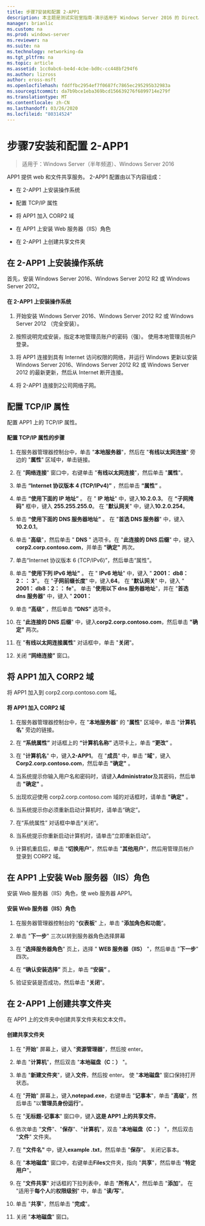 ```yaml
---
title: 步骤7安装和配置 2-APP1
description: 本主题是测试实验室指南-演示适用于 Windows Server 2016 的 DirectAccess 多站点部署的一部分
manager: brianlic
ms.custom: na
ms.prod: windows-server
ms.reviewer: na
ms.suite: na
ms.technology: networking-da
ms.tgt_pltfrm: na
ms.topic: article
ms.assetid: 1cc0abc6-be4d-4cbe-bd0c-cc448bf294f6
ms.author: lizross
author: eross-msft
ms.openlocfilehash: fddffbc2954ef7f0687fc7865ec295295b32983a
ms.sourcegitcommit: da7b9bce1eba369bcd156639276f6899714e279f
ms.translationtype: MT
ms.contentlocale: zh-CN
ms.lasthandoff: 03/26/2020
ms.locfileid: "80314524"
---
```

# <a name="step-7-install-and-configure-2-app1"></a>步骤7安装和配置 2-APP1

>适用于：Windows Server（半年频道）、Windows Server 2016

APP1 提供 web 和文件共享服务。 2-APP1 配置由以下内容组成：  
  
- 在 2-APP1 上安装操作系统  
  
- 配置 TCP/IP 属性  
  
- 将 APP1 加入 CORP2 域  
  
- 在 APP1 上安装 Web 服务器（IIS）角色  
  
- 在 2-APP1 上创建共享文件夹 
  
## <a name="install-the-operating-system-on-2-app1"></a><a name="bkmk_InstallOS"></a>在 2-APP1 上安装操作系统  
首先，安装 Windows Server 2016、Windows Server 2012 R2 或 Windows Server 2012。  
  
#### <a name="to-install-the-operating-system-on-2-app1"></a>在 2-APP1 上安装操作系统  
  
1.  开始安装 Windows Server 2016、Windows Server 2012 R2 或 Windows Server 2012 （完全安装）。  
  
2.  按照说明完成安装，指定本地管理员账户的密码（强）。 使用本地管理员帐户登录。  
  
3.  将 APP1 连接到具有 Internet 访问权限的网络，并运行 Windows 更新以安装 Windows Server 2016、Windows Server 2012 R2 或 Windows Server 2012 的最新更新，然后从 Internet 断开连接。  
  
4.  将 2-APP1 连接到2公司网络子网。  
  
## <a name="configure-tcpip-properties"></a><a name="bkmk_TCP"></a>配置 TCP/IP 属性  
配置 APP1 上的 TCP/IP 属性。  
  
#### <a name="to-configure-tcpip-properties"></a>配置 TCP/IP 属性的步骤  
  
1.  在服务器管理器控制台中，单击 "**本地服务器**"，然后在 "**有线以太网连接**" 旁边的 "**属性**" 区域中，单击链接。  
  
2.  在 "**网络连接**" 窗口中，右键单击 "**有线以太网连接**"，然后单击 "**属性**"。  
  
3.  单击 **“Internet 协议版本 4 (TCP/IPv4)”** ，然后单击 **“属性”** 。  
  
4.  单击 **“使用下面的 IP 地址”** 。 在 " **IP 地址**" 中，键入**10.2.0.3**。 在 **“子网掩码”** 框中，键入 **255.255.255.0**。 在 "**默认网关**" 中，键入**10.2.0.254**。  
  
5.  单击 **“使用下面的 DNS 服务器地址”** 。 在 "**首选 DNS 服务器**" 中，键入**10.2.0.1**。  
  
6.  单击 "**高级**"，然后单击 " **DNS** " 选项卡。在 "**此连接的 DNS 后缀**" 中，键入**corp2.corp.contoso.com**，并单击 **"确定"** 两次。  
  
7.  单击“Internet 协议版本 6 (TCP/IPv6)”，然后单击“属性”。  
  
8.  单击 **"使用下列 IPv6 地址"** 。 在 " **IPv6 地址**" 中，键入 " **2001： db8：2：： 3**"。 在 "**子网前缀长度**" 中，键入**64**。 在 "**默认网关**" 中，键入 " **2001： db8：2：： fe**"。 单击 "**使用以下 dns 服务器地址**"，并在 "**首选 dns 服务器**" 中，键入 " **2001：**  
  
9. 单击 **“高级”** ，然后单击 **“DNS”** 选项卡。  
  
10. 在 "**此连接的 DNS 后缀**" 中，键入**corp2.corp.contoso.com**，然后单击 **"确定"** 两次。  
  
11. 在 "**有线以太网连接属性**" 对话框中，单击 "**关闭**"。  
  
12. 关闭 **“网络连接”** 窗口。  
  
## <a name="join-2-app1-to-the-corp2-domain"></a><a name="bkmk_JoinDomain"></a>将 APP1 加入 CORP2 域  
将 APP1 加入到 corp2.corp.contoso.com 域。  
  
#### <a name="to-join-2-app1-to-the-corp2-domain"></a>将 APP1 加入 CORP2 域  
  
1.  在服务器管理器控制台中，在 "**本地服务器**" 的 "**属性**" 区域中，单击 "**计算机名**" 旁边的链接。  
  
2.  在 **“系统属性”** 对话框上的 **“计算机名称”** 选项卡上，单击 **“更改”** 。  
  
3.  在 "**计算机名**" 中，键入**2-APP1**。 在 "**成员**" 中，单击 "**域**"，键入**Corp2.corp.contoso.com**，然后单击 **"确定"** 。  
  
4.  当系统提示你输入用户名和密码时，请键入**Administrator**及其密码，然后单击 **"确定"** 。  
  
5.  出现欢迎使用 corp2.corp.contoso.com 域的对话框时，请单击 **"确定"** 。  
  
6.  当系统提示你必须重新启动计算机时，请单击“确定”。  
  
7.  在“系统属性” 对话框中单击“关闭”。  
  
8.  当系统提示你重新启动计算机时，请单击“立即重新启动”。  
  
9. 计算机重启后，单击 "**切换用户**"，然后单击 "**其他用户**"，然后用管理员帐户登录到 CORP2 域。  
  
## <a name="install-the-web-server-iis-role-on-2-app1"></a><a name="bkmk_IIS"></a>在 APP1 上安装 Web 服务器（IIS）角色  
安装 Web 服务器（IIS）角色，使 web 服务器 APP1。  
  
#### <a name="to-install-the-web-server-iis-role"></a>安装 Web 服务器（IIS）角色  
  
1.  在服务器管理器控制台的 "**仪表板**" 上，单击 "**添加角色和功能**"。  
  
2.  单击 "**下一步**" 三次以转到服务器角色选择屏幕  
  
3.  在 "**选择服务器角色**" 页上，选择 " **WEB 服务器（IIS）** "，然后单击 "**下一步**" 四次。  
  
4.  在 **“确认安装选择”** 页上，单击 **“安装”** 。  
  
5.  验证安装是否成功，然后单击 "**关闭**"。  
  
## <a name="create-a-shared-folder-on-2-app1"></a><a name="bkmk_Share"></a>在 2-APP1 上创建共享文件夹  
在 APP1 上的文件夹中创建共享文件夹和文本文件。  
  
#### <a name="to-create-a-shared-folder"></a>创建共享文件夹  
  
1.  在 "**开始**" 屏幕上，键入 "**资源管理器**"，然后按 enter。  
  
2.  单击 "**计算机**"，然后双击 "**本地磁盘（C：）** "。  
  
3.  单击 "**新建文件夹**"，键入**文件**，然后按 enter。 使 "**本地磁盘**" 窗口保持打开状态。  
  
4.  在 "**开始**" 屏幕上，键入**notepad.exe**，右键单击 "**记事本**"，单击 "**高级**"，然后单击 "以**管理员身份运行**"。  
  
5.  在 "**无标题-记事本**" 窗口中，键入**这是 APP1 上的共享文件**。  
  
6.  依次单击 "**文件**"、"**保存**"、"**计算机**"，双击 "**本地磁盘（C：）** "，然后双击 "**文件**" 文件夹。  
  
7.  在 **"文件名"** 中，键入**example .txt**，然后单击 "**保存**"。 关闭记事本。  
  
8.  在 "**本地磁盘**" 窗口中，右键单击**Files**文件夹，指向 "**共享**"，然后单击 "**特定用户**"。  
  
9. 在 "**文件共享**" 对话框的下拉列表中，单击 "**所有人**"，然后单击 "**添加**"。 在 "适用于**每个人**的**权限级别**" 中，单击 "**读/写**"。  
  
10. 单击 "**共享**"，然后单击 "**完成**"。  
  
11. 关闭 "**本地磁盘**" 窗口。  
  



